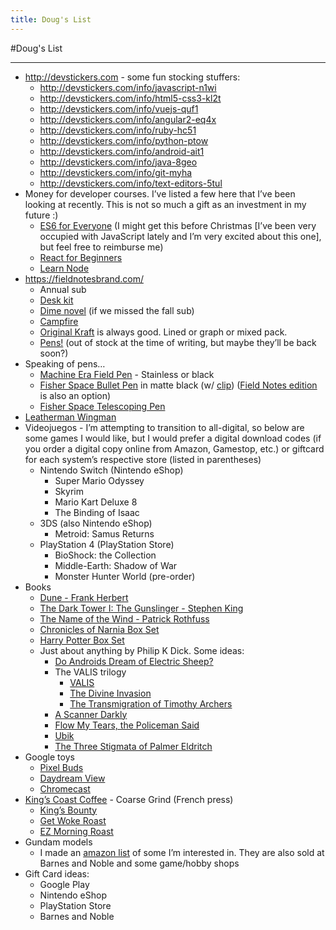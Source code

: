 ```yaml
---
title: Doug's List
---
```


#Doug's List

---

- http://devstickers.com - some fun stocking stuffers:
  - <http://devstickers.com/info/javascript-n1wi>
  - <http://devstickers.com/info/html5-css3-kl2t>
  - <http://devstickers.com/info/vuejs-quf1>
  - <http://devstickers.com/info/angular2-eq4x>
  - <http://devstickers.com/info/ruby-hc51>
  - <http://devstickers.com/info/python-ptow>
  - <http://devstickers.com/info/android-ait1>
  - <http://devstickers.com/info/java-8geo>
  - <http://devstickers.com/info/git-myha>
  - <http://devstickers.com/info/text-editors-5tul>
- Money for developer courses. I’ve listed a few here that I’ve been looking at recently. This is not so much a gift as an investment in my future :)
  - [ES6 for Everyone][es6] (I might get this before Christmas [I’ve been very occupied with JavaScript lately and I’m very excited about this one], but feel free to reimburse me)
  - [React for Beginners][react]
  - [Learn Node][node]
- <https://fieldnotesbrand.com/>
  - Annual sub
  - [Desk kit][desk kit]
  - [Dime novel][dime novel] (if we missed the fall sub)
  - [Campfire][campfire]
  - [Original Kraft][kraft] is always good. Lined or graph or mixed pack.
  - [Pens!][pens] (out of stock at the time of writing, but maybe they’ll be back soon?)
- Speaking of pens…
  - [Machine Era Field Pen][me field pen] - Stainless or black
  - [Fisher Space Bullet Pen][bullet pen] in matte black (w/ [clip][clip]) ([Field Notes edition][fn bullet pen] is also an option)
  - [Fisher Space Telescoping Pen][telescoping pen]
- [Leatherman Wingman](https://www.amazon.com/Leatherman-Wingman-Multi-Tool-Stainless-Steel/dp/B005DI0XM4/?tag=bg999-20)
- Videojuegos - I’m attempting to transition to all-digital, so below are some games I would like, but I would prefer a digital download codes (if you order a digital copy online from Amazon, Gamestop, etc.) or giftcard for each system’s respective store (listed in parentheses)
	- Nintendo Switch (Nintendo eShop)
		- Super Mario Odyssey
		- Skyrim
		- Mario Kart Deluxe 8
		- The Binding of Isaac
	- 3DS (also Nintendo eShop)
		- Metroid: Samus Returns
	- PlayStation 4 (PlayStation Store)
		- BioShock: the Collection
		- Middle-Earth: Shadow of War
		- Monster Hunter World (pre-order)
- Books
	- [Dune - Frank Herbert][dune]
	- [The Dark Tower I: The Gunslinger - Stephen King][dark tower]
	- [The Name of the Wind - Patrick Rothfuss][name of the wind]
	- [Chronicles of Narnia Box Set][narnia]
	- [Harry Potter Box Set][harry potter]
	- Just about anything by Philip K Dick. Some ideas:
		- [Do Androids Dream of Electric Sheep?][androids]
		- The VALIS trilogy
			- [VALIS][valis]
			- [The Divine Invasion][divine invasion]
			- [The Transmigration of Timothy Archers][transmigration]
		- [A Scanner Darkly][scanner darkly]
		- [Flow My Tears, the Policeman Said][flow my tears]
		- [Ubik][ubik]
		- [The Three Stigmata of Palmer Eldritch][stigmata]
- Google toys
	- [Pixel Buds][pixel buds]
	- [Daydream View][daydream]
	- [Chromecast][chromecast]
- [King’s Coast Coffee][kings coast] - Coarse Grind (French press)
	- [King’s Bounty][kings bounty]
	- [Get Woke Roast][get woke]
	- [EZ Morning Roast][ez morning]
- Gundam models
	- I made an [amazon list](http://a.co/am3aQb8) of some I’m interested in. They are also sold at Barnes and Noble and some game/hobby shops
- Gift Card ideas:
	- Google Play
	- Nintendo eShop
	- PlayStation Store
	- Barnes and Noble

[es6]: https://es6.io
[react]: https://reactforbeginners.com
[node]: https://learnnode.com
[desk kit]: https://fieldnotesbrand.com/products/desk-kit
[dime novel]: https://fieldnotesbrand.com/products/dimenovel
[campfire]: https://fieldnotesbrand.com/products/campfire
[kraft]: https://fieldnotesbrand.com/products/original-kraft
[pens]: https://fieldnotesbrand.com/products/clic-pen-6-pack
[me field pen]: https://www.machine-era.com/collections/pens/products/field-pen-stainless?variant=43032090256
[bullet pen]: https://www.amazon.com/Fisher-400B-Space-Bullet-Pen/dp/B000WGD13U/ref=sr_1_3?s=office-products&ie=UTF8&qid=1510329378&sr=1-3&keywords=fisher+bullet+pen
[clip]: https://www.amazon.com/Matte-Black-Clip-Bullet-Pens/dp/B0014M0AO4/ref=pd_bxgy_229_img_2?_encoding=UTF8&psc=1&refRID=6KVP1R5KC7ANTQC4CYZB
[fn bullet pen]: https://fieldnotesbrand.com/products/space-pen
[telescoping pen]: https://www.amazon.com/Fisher-Space-Telescoping-Pen-TLP/dp/B000VC3FBS/ref=pd_sim_229_2?_encoding=UTF8&psc=1&refRID=76H26TEJ73H2CZ87D8XN
[dune]: https://www.amazon.com/Dune-Frank-Herbert/dp/0441172717/ref=sr_1_1?s=books&ie=UTF8&qid=1510324790&sr=1-1&keywords=dune&dpID=41uKA1N7J3L&preST=_SY291_BO1,204,203,200_QL40_&dpSrc=srch
[dark tower]: https://www.amazon.com/Dark-Tower-I-Gunslinger/dp/1501143514/ref=sr_1_1?s=books&ie=UTF8&qid=1510324861&sr=1-1&keywords=the+dark+tower&dpID=51ef6ns8ISL&preST=_SY291_BO1,204,203,200_QL40_&dpSrc=srch
[name of the wind]: https://www.amazon.com/Name-Wind-Anniversary-Kingkiller-Chronicle/dp/0756413710/ref=sr_1_1?s=books&ie=UTF8&qid=1510326757&sr=1-1&keywords=patrick+rothfuss&dpID=511xW8Ol2yL&preST=_SY291_BO1,204,203,200_QL40_&dpSrc=srch
[narnia]: https://www.amazon.com/C-Lewis-Chronicles-Full-Color-Collectors/dp/B0086IPSGO/ref=sr_1_5?s=books&ie=UTF8&qid=1510325023&sr=1-5&keywords=narnia+box&dpID=41VnnIrFJQL&preST=_SX218_BO1,204,203,200_QL40_&dpSrc=srch
[harry potter]: https://www.amazon.com/Harry-Potter-Complete-Special-Rowling/dp/B01DMC29U6/ref=sr_1_10?s=books&ie=UTF8&qid=1510324972&sr=1-10&keywords=harry+potter+box
[androids]: https://www.amazon.com/Androids-Dream-Electric-Sheep-inspiration/dp/0345404475/ref=sr_1_1?s=books&ie=UTF8&qid=1510326544&sr=1-1&keywords=do+androids+dream+of+electric+sheep&dpID=41U97Qj7iML&preST=_SY291_BO1,204,203,200_QL40_&dpSrc=srch
[valis]: https://www.amazon.com/VALIS-Valis-Trilogy-Philip-Dick/dp/0547572417/ref=pd_sim_14_2?_encoding=UTF8&psc=1&refRID=7Z32GSSQ1XHNZK6WTZJH
[divine invasion]: https://www.amazon.com/Divine-Invasion-Valis-Trilogy/dp/0547572425/ref=pd_sim_14_1?_encoding=UTF8&psc=1&refRID=7Z32GSSQ1XHNZK6WTZJH
[transmigration]: https://www.amazon.com/Transmigration-Timothy-Archer-Valis-Trilogy/dp/0547572603/ref=pd_sim_14_10?_encoding=UTF8&psc=1&refRID=ETYV73ZB62CM6T4FRPDX
[scanner darkly]: https://www.amazon.com/Scanner-Darkly-Philip-K-Dick/dp/0547572174/ref=pd_sim_14_9?_encoding=UTF8&psc=1&refRID=7Z32GSSQ1XHNZK6WTZJH
[flow my tears]: https://www.amazon.com/Flow-My-Tears-Policeman-Said/dp/0547572255/ref=pd_sim_14_4?_encoding=UTF8&psc=1&refRID=7Z32GSSQ1XHNZK6WTZJH
[ubik]: https://www.amazon.com/Ubik-Philip-K-Dick/dp/0547572298/ref=pd_sim_14_5?_encoding=UTF8&psc=1&refRID=7Z32GSSQ1XHNZK6WTZJH
[stigmata]: https://www.amazon.com/Three-Stigmata-Palmer-Eldritch/dp/0547572557/ref=pd_sim_14_3?_encoding=UTF8&psc=1&refRID=7Z32GSSQ1XHNZK6WTZJH
[pixel buds]: https://store.google.com/product/google_pixel_buds
[daydream]: https://store.google.com/product/google_daydream_view
[chromecast]: https://store.google.com/product/chromecast_2015
[kings coast]: https://www.kingscoastcoffee.com/coffee/
[kings bounty]: https://kings-coast-coffee-co.myshopify.com/products/kings-bounty?variant=2406442237980
[get woke]: https://kings-coast-coffee-co.myshopify.com/products/professor-bromans-get-woke-roast?variant=972026904604
[ez morning]: https://kings-coast-coffee-co.myshopify.com/products/king-gothalions-ez-morning-roast?variant=971971297308
